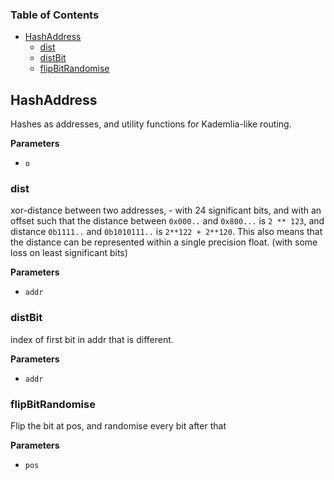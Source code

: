 <!-- Generated by documentation.js. Update this documentation by updating the source code. -->

### Table of Contents

-   [HashAddress](#hashaddress)
    -   [dist](#dist)
    -   [distBit](#distbit)
    -   [flipBitRandomise](#flipbitrandomise)

## HashAddress

Hashes as addresses, and utility functions for Kademlia-like routing.

**Parameters**

-   `o`  

### dist

xor-distance between two addresses, - with 24 significant bits, 
and with an offset such that the distance between `0x000..` 
and `0x800...` is `2 ** 123`, and distance `0b1111..` and 
`0b1010111..` is `2**122 + 2**120`. 
This also means that the distance can be represented 
within a single precision float. (with some loss on least significant bits)

**Parameters**

-   `addr`  

### distBit

index of first bit in addr that is different.

**Parameters**

-   `addr`  

### flipBitRandomise

Flip the bit at pos, and randomise every bit after that

**Parameters**

-   `pos`  

